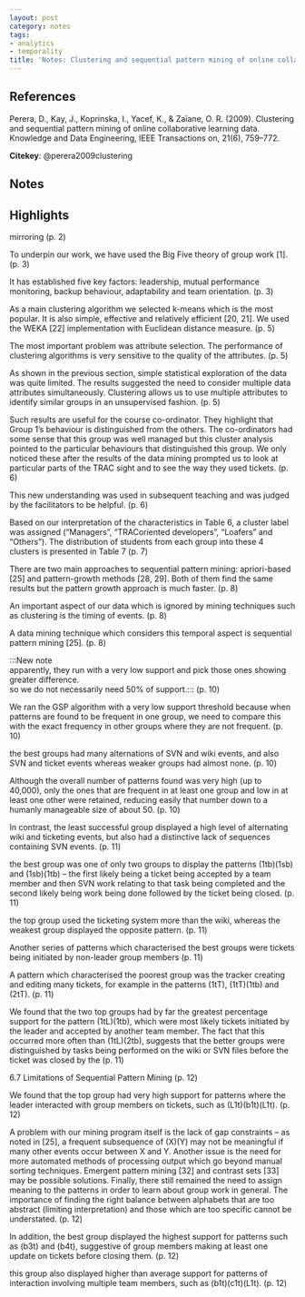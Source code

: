 ```yaml
---
layout: post
category: notes
tags:
- analytics
- temporality
title: 'Notes: Clustering and sequential pattern mining of online collaborative learning data'
---
```


## References

Perera, D., Kay, J., Koprinska, I., Yacef, K., & Zaïane, O. R. (2009). Clustering and sequential pattern mining of online collaborative learning data. Knowledge and Data Engineering, IEEE Transactions on, 21(6), 759–772.

**Citekey**: @perera2009clustering

## Notes

## Highlights


mirroring (p. 2)

To underpin our work, we have used the Big Five theory of group work [1]. (p. 3)

It has established five key factors: leadership, mutual performance monitoring, backup behaviour, adaptability and team orientation. (p. 3)

As a main clustering algorithm we selected k-means which is the most popular. It is also simple, effective and relatively efficient [20, 21]. We used the WEKA [22] implementation with Euclidean distance measure. (p. 5)

The most important problem was attribute selection. The performance of clustering algorithms is very sensitive to the quality of the attributes. (p. 5)

As shown in the previous section, simple statistical exploration of the data was quite limited. The results suggested the need to consider multiple data attributes simultaneously. Clustering allows us to use multiple attributes to identify similar groups in an unsupervised fashion. (p. 5)

Such results are useful for the course co-ordinator. They highlight that Group 1’s behaviour is distinguished from the others. The co-ordinators had some sense that this group was well managed but this cluster analysis pointed to the particular behaviours that distinguished this group. We only noticed these after the results of the data mining prompted us to look at particular parts of the TRAC sight and to see the way they used tickets. (p. 6)

This new understanding was used in subsequent teaching and was judged by the facilitators to be helpful. (p. 6)

Based on our interpretation of the characteristics in Table 6, a cluster label was assigned (“Managers”, “TRACoriented developers”, “Loafers” and “Others”). The distribution of students from each group into these 4 clusters is presented in Table 7 (p. 7)

There are two main approaches to sequential pattern mining: apriori-based [25] and pattern-growth methods [28, 29]. Both of them find the same results but the pattern growth approach is much faster. (p. 8)

An important aspect of our data which is ignored by mining techniques such as clustering is the timing of events. (p. 8)

A data mining technique which considers this temporal aspect is sequential pattern mining [25]. (p. 8)

:::New note  
 apparently, they run with a very low support and pick those ones showing greater difference.  
 so we do not necessarily need 50% of support.::: (p. 10)

We ran the GSP algorithm with a very low support threshold because when patterns are found to be frequent in one group, we need to compare this with the exact frequency in other groups where they are not frequent. (p. 10)

the best groups had many alternations of SVN and wiki events, and also SVN and ticket events whereas weaker groups had almost none. (p. 10)

Although the overall number of patterns found was very high (up to 40,000), only the ones that are frequent in at least one group and low in at least one other were retained, reducing easily that number down to a humanly manageable size of about 50. (p. 10)

In contrast, the least successful group displayed a high level of alternating wiki and ticketing events, but also had a distinctive lack of sequences containing SVN events. (p. 11)

the best group was one of only two groups to display the patterns (1tb)(1sb) and (1sb)(1tb) – the first likely being a ticket being accepted by a team member and then SVN work relating to that task being completed and the second likely being work being done followed by the ticket being closed. (p. 11)

the top group used the ticketing system more than the wiki, whereas the weakest group displayed the opposite pattern. (p. 11)

Another series of patterns which characterised the best groups were tickets being initiated by non-leader group members (p. 11)

A pattern which characterised the poorest group was the tracker creating and editing many tickets, for example in the patterns (1tT), (1tT)(1tb) and (2tT). (p. 11)

We found that the two top groups had by far the greatest percentage support for the pattern (1tL)(1tb), which were most likely tickets initiated by the leader and accepted by another team member. The fact that this occurred more often than (1tL)(2tb), suggests that the better groups were distinguished by tasks being performed on the wiki or SVN files before the ticket was closed by the (p. 11)

6.7 Limitations of Sequential Pattern Mining (p. 12)

We found that the top group had very high support for patterns where the leader interacted with group members on tickets, such as (L1t)(b1t)(L1t). (p. 12)

A problem with our mining program itself is the lack of gap constraints – as noted in [25], a frequent subsequence of (X)(Y) may not be meaningful if many other events occur between X and Y. Another issue is the need for more automated methods of processing output which go beyond manual sorting techniques. Emergent pattern mining [32] and contrast sets [33] may be possible solutions. Finally, there still remained the need to assign meaning to the patterns in order to learn about group work in general. The importance of finding the right balance between alphabets that are too abstract (limiting interpretation) and those which are too specific cannot be understated. (p. 12)

In addition, the best group displayed the highest support for patterns such as (b3t) and (b4t), suggestive of group members making at least one update on tickets before closing them. (p. 12)

this group also displayed higher than average support for patterns of interaction involving multiple team members, such as (b1t)(c1t)(L1t). (p. 12)
